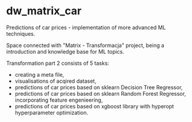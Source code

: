 # dw_matrix_car
Predictions of car prices - implementation of more advanced ML techniques.

Space connected with "Matrix - Transformacja" project, being a introduction and knowledge base for ML topics.

Transformation part 2 consists of 5 tasks:
- creating a meta file,
- visualisations of acqired dataset,
- predictions of car prices based on sklearn Decision Tree Regressor,
- predictions of car prices based on sklearn Random Forest Regressor, incorporating feature engenieering,
- predictions of car prices based on xgboost library with hyperopt hyperparameter optimization.
